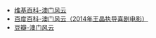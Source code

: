 - [维基百科-澳门风云](https://zh.wikipedia.org/zh-cn/%E8%B3%AD%E5%9F%8E%E9%A2%A8%E9%9B%B2_(2014%E5%B9%B4%E9%9B%BB%E5%BD%B1))
- [百度百科-澳门风云（2014年王晶执导喜剧电影）](https://baike.baidu.com/item/%E6%BE%B3%E9%97%A8%E9%A3%8E%E4%BA%91/4441623)
- [豆瓣-澳门风云](https://movie.douban.com/subject/4323637/)
